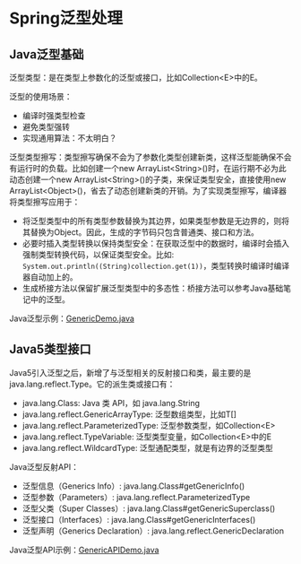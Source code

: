 # Spring泛型处理

## Java泛型基础

泛型类型：是在类型上参数化的泛型或接口，比如Collection\<E>中的E。

泛型的使用场景：

* 编译时强类型检查
* 避免类型强转
* 实现通用算法：不太明白？

泛型类型擦写：类型擦写确保不会为了参数化类型创建新类，这样泛型能确保不会有运行时的负载。比如创建一个new ArrayList\<String>()时，在运行期不必为此动态创建一个new ArrayList\<String>()的子类，来保证类型安全，直接使用new ArrayList\<Object>()，省去了动态创建新类的开销。为了实现类型擦写，编译器将类型擦写应用于：

* 将泛型类型中的所有类型参数替换为其边界，如果类型参数是无边界的，则将其替换为Object。因此，生成的字节码只包含普通类、接口和方法。
* 必要时插入类型转换以保持类型安全：在获取泛型中的数据时，编译时会插入强制类型转换代码，以保证类型安全。比如: `System.out.println((String)collection.get(1))`，类型转换时编译时编译器自动加上的。
* 生成桥接方法以保留扩展泛型类型中的多态性：桥接方法可以参考Java基础笔记中的泛型。

Java泛型示例：[GenericDemo.java](https://github.com/wkk1994/spring-ioc-learn/blob/master/generic/src/main/java/com/wkk/learn/spring/ioc/generic/GenericDemo.java)

## Java5类型接口

Java5引入泛型之后，新增了与泛型相关的反射接口和类，最主要的是java.lang.reflect.Type。它的派生类或接口有：

* java.lang.Class: Java 类 API，如 java.lang.String
* java.lang.reflect.GenericArrayType: 泛型数组类型，比如T[]
* java.lang.reflect.ParameterizedType: 泛型参数类型，如Collection\<E>
* java.lang.reflect.TypeVariable: 泛型类型变量，如Collection\<E>中的E
* java.lang.reflect.WildcardType: 泛型通配类型，就是有边界的泛型类型

Java泛型反射API：

* 泛型信息（Generics Info）: java.lang.Class#getGenericInfo()
* 泛型参数（Parameters）: java.lang.reflect.ParameterizedType
* 泛型父类（Super Classes）: java.lang.Class#getGenericSuperclass()
* 泛型接口（Interfaces）: java.lang.Class#getGenericInterfaces()
* 泛型声明（Generics Declaration）: java.lang.reflect.GenericDeclaration

Java泛型API示例：[GenericAPIDemo.java](https://github.com/wkk1994/spring-ioc-learn/blob/master/generic/src/main/java/com/wkk/learn/spring/ioc/generic/GenericAPIDemo.java)